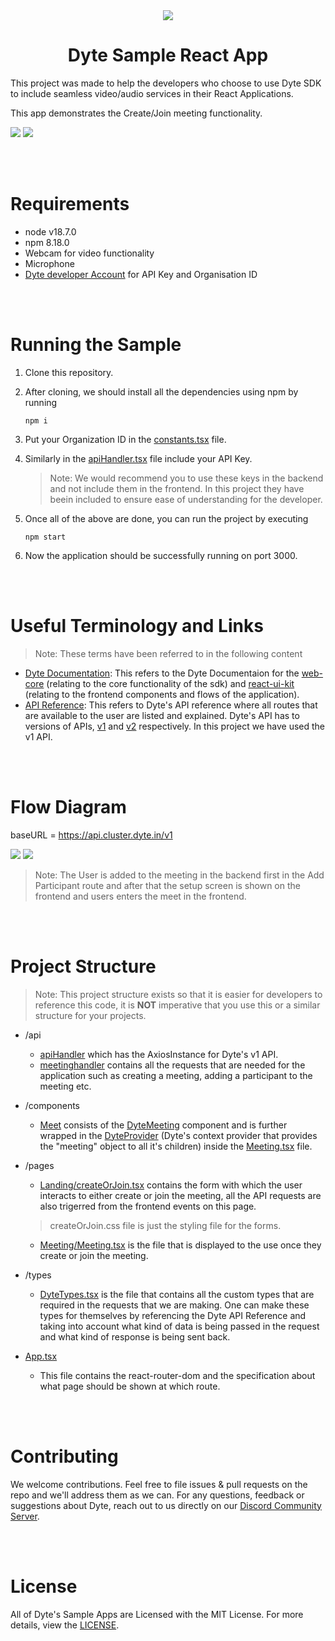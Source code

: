 
<center>
<img src="https://dyte.io/images/Dyte-Logo_1.svg">
<h1>Dyte Sample React App</h1>
</center>

This project was made to help the developers who choose to use Dyte SDK to include seamless video/audio services in their React Applications.

This app demonstrates the Create/Join meeting functionality.

<img src="https://imgur.com/YySrxnD.png">
<img src="https://imgur.com/ksJ1Gwu.png">

<br></br>

# Requirements
- node v18.7.0
- npm 8.18.0
- Webcam for video functionality
- Microphone
- [Dyte developer Account](https://dev.dyte.io) for API Key and Organisation ID

<br></br>
# Running the Sample
1. Clone this repository.
2. After cloning, we should install all the dependencies using npm by running
   
   ```npm i```
3. Put your Organization ID in the [constants.tsx](src/constants.tsx) file.
4. Similarly in the [apiHandler.tsx](src/api/apiHandler.tsx) file include your API Key.
   > Note: We would recommend you to use these keys in the backend and not include them in the frontend. In this project they have beein included to ensure ease of understanding for the developer.
5. Once all of the above are done, you can run the project by executing
   
   ```npm start```

6. Now the application should be successfully running on port 3000.

<br></br>

# Useful Terminology and Links
> Note: These terms have been referred to in the following content

- [Dyte Documentation](https://docs.dyte.io): This refers to the Dyte Documentaion for the [web-core](https://docs.dyte.io/web-core) (relating to the core functionality of the sdk) and [react-ui-kit](https://docs.dyte.io/react-ui-kit) (relating to the frontend components and flows of the application).
- [API Reference](https://docs.dyte.io/api#/): This refers to Dyte's API reference where all routes that are available to the user are listed and explained. Dyte's API has to versions of APIs, [v1](https://docs.dyte.io/api/?v=v1) and [v2](https://docs.dyte.io/api/?v=v2) respectively. In this project we have used the v1 API.

<br></br>

# Flow Diagram

baseURL = https://api.cluster.dyte.in/v1

<img src="https://imgur.com/mS7Sely.png">
<img src="https://imgur.com/poc3ROq.png">

> Note: The User is added to the meeting in the backend first in the Add Participant route and after that the setup screen is shown on the frontend and users enters the meet in the frontend.


<br></br>

# Project Structure

> Note: This project structure exists so that it is easier for developers to reference this code, it is <b>NOT</b> imperative that you use this or a similar structure for your projects.

- /api

  - [apiHandler](src/api/apiHandler.tsx) which has the AxiosInstance for Dyte's v1 API.
  - [meetinghandler](src/api/meetinghandler.tsx) contains all the requests that are needed for the application such as creating a meeting, adding a participant to the meeting etc.


- /components
  
  - [Meet](src/components/Meet.tsx) consists of the [DyteMeeting](https://docs.dyte.io/android/reference/meeting) component and is further wrapped in the [DyteProvider](https://docs.dyte.io/react-ui-kit/basics/using-hooks#dyteprovider-) (Dyte's context provider that provides the "meeting" object to all it's children) inside the [Meeting.tsx](src/pages/Meeting/Meeting.tsx) file.

- /pages

    - [Landing/createOrJoin.tsx](src/pages/Landing/CreateOrJoin.tsx) contains the form with which the user interacts to either create or join the meeting, all the API requests are also trigerred from the frontend events on this page.
    > createOrJoin.css file is just the styling file for the forms.

    - [Meeting/Meeting.tsx](src/pages/Meeting/Meeting.tsx) is the file that is displayed to the use once they create or join the meeting.

- /types
  
  - [DyteTypes.tsx](src/types/DyteTypes.tsx) is the file that contains all the custom types that are required in the requests that we are making. One can make these types for themselves by referencing the Dyte API Reference and taking into account what kind of data is being passed in the request and what kind of response is being sent back.

- [App.tsx](src/App.tsx) 

    - This file contains the react-router-dom and the specification about what page should be shown at which route.

<br></br>

# Contributing
We welcome contributions. Feel free to file issues & pull requests on the repo and we'll address them as we can.
For any questions, feedback or suggestions about Dyte, reach out to us directly on our [Discord Community Server](https://community.dyte.io/).

<br></br>

# License
All of Dyte's Sample Apps are Licensed with the MIT License. For more details, view the [LICENSE](./LICENSE).